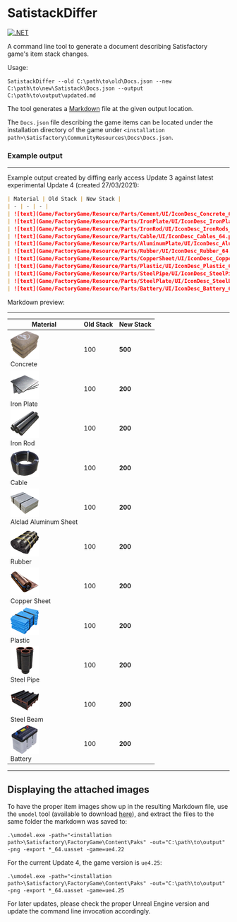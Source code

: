 # SatistackDiffer

[![.NET](https://github.com/LuizZak/SatistackDiffer/actions/workflows/dotnet.yml/badge.svg)](https://github.com/LuizZak/SatistackDiffer/actions/workflows/dotnet.yml)

A command line tool to generate a document describing Satisfactory game's item stack changes.

Usage:

```
SatistackDiffer --old C:\path\to\old\Docs.json --new C:\path\to\new\Satistack\Docs.json --output C:\path\to\output\updated.md
```

The tool generates a [Markdown](https://daringfireball.net/projects/markdown/) file at the given output location.

The `Docs.json` file describing the game items can be located under the installation directory of the game under `<installation path>\Satisfactory\CommunityResources\Docs\Docs.json`.

### Example output
---

Example output created by diffing early access Update 3 against latest experimental Update 4 (created 27/03/2021):

```markdown
| Material | Old Stack | New Stack |
| - | - | - |
| ![text](Game/FactoryGame/Resource/Parts/Cement/UI/IconDesc_Concrete_64.png) </br>Concrete | 100 | **500** |
| ![text](Game/FactoryGame/Resource/Parts/IronPlate/UI/IconDesc_IronPlates_64.png) </br>Iron Plate | 100 | **200** |
| ![text](Game/FactoryGame/Resource/Parts/IronRod/UI/IconDesc_IronRods_64.png) </br>Iron Rod | 100 | **200** |
| ![text](Game/FactoryGame/Resource/Parts/Cable/UI/IconDesc_Cables_64.png) </br>Cable | 100 | **200** |
| ![text](Game/FactoryGame/Resource/Parts/AluminumPlate/UI/IconDesc_AluminiumSheet_64.png) </br>Alclad Aluminum Sheet | 100 | **200** |
| ![text](Game/FactoryGame/Resource/Parts/Rubber/UI/IconDesc_Rubber_64.png) </br>Rubber | 100 | **200** |
| ![text](Game/FactoryGame/Resource/Parts/CopperSheet/UI/IconDesc_CopperSheet_64.png) </br>Copper Sheet | 100 | **200** |
| ![text](Game/FactoryGame/Resource/Parts/Plastic/UI/IconDesc_Plastic_64.png) </br>Plastic | 100 | **200** |
| ![text](Game/FactoryGame/Resource/Parts/SteelPipe/UI/IconDesc_SteelPipe_64.png) </br>Steel Pipe | 100 | **200** |
| ![text](Game/FactoryGame/Resource/Parts/SteelPlate/UI/IconDesc_SteelBeam_64.png) </br>Steel Beam | 100 | **200** |
| ![text](Game/FactoryGame/Resource/Parts/Battery/UI/IconDesc_Battery_64.png) </br>Battery | 100 | **200** |
```

Markdown preview:

---

| Material | Old Stack | New Stack |
| - | - | - |
| ![text](Docs/img/concrete.png) </br>Concrete | 100 | **500** |
| ![text](Docs/img/ironplates.png) </br>Iron Plate | 100 | **200** |
| ![text](Docs/img/ironrods.png) </br>Iron Rod | 100 | **200** |
| ![text](Docs/img/cables.png) </br>Cable | 100 | **200** |
| ![text](Docs/img/aluminiumsheet.png) </br>Alclad Aluminum Sheet | 100 | **200** |
| ![text](Docs/img/rubber.png) </br>Rubber | 100 | **200** |
| ![text](Docs/img/coppersheet.png) </br>Copper Sheet | 100 | **200** |
| ![text](Docs/img/plastic.png) </br>Plastic | 100 | **200** |
| ![text](Docs/img/steelpipe.png) </br>Steel Pipe | 100 | **200** |
| ![text](Docs/img/steelbeam.png) </br>Steel Beam | 100 | **200** |
| ![text](Docs/img/battery.png) </br>Battery | 100 | **200** |

---

## Displaying the attached images

To have the proper item images show up in the resulting Markdown file, use the `umodel` tool (available to download [here](https://www.gildor.org/en/projects/umodel)), and extract the files to the same folder the markdown was saved to:

```
.\umodel.exe -path="<installation path>\Satisfactory\FactoryGame\Content\Paks" -out="C:\path\to\output" -png -export *_64.uasset -game=ue4.22
```

For the current Update 4, the game version is `ue4.25`:

```
.\umodel.exe -path="<installation path>\Satisfactory\FactoryGame\Content\Paks" -out="C:\path\to\output" -png -export *_64.uasset -game=ue4.25
```

For later updates, please check the proper Unreal Engine version and update the command line invocation accordingly.
